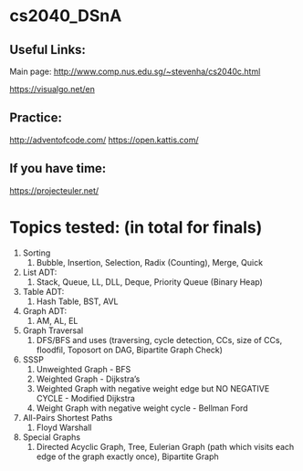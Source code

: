 # cs2040_DSnA

## Useful Links:
Main page: http://www.comp.nus.edu.sg/~stevenha/cs2040c.html

https://visualgo.net/en

## Practice:
http://adventofcode.com/
https://open.kattis.com/

## If you have time:
https://projecteuler.net/

# Topics tested: (in total for finals)
1. Sorting
    1. Bubble, Insertion, Selection, Radix (Counting), Merge, Quick
2. List ADT:
    1. Stack, Queue, LL, DLL, Deque, Priority Queue (Binary Heap)
3. Table ADT:
    1. Hash Table, BST, AVL
4. Graph ADT:
    1. AM, AL, EL
5. Graph Traversal
    1. DFS/BFS and uses (traversing, cycle detection, CCs, size of CCs, floodfil, Toposort on DAG, Bipartite Graph Check)
6. SSSP
    1. Unweighted Graph - BFS
    2. Weighted Graph - Dijkstra’s 
    3. Weighted Graph with negative weight edge but NO NEGATIVE CYCLE - Modified Dijkstra
    4. Weight Graph with negative weight cycle - Bellman Ford
7. All-Pairs Shortest Paths
    1. Floyd Warshall 
8. Special Graphs
    1. Directed Acyclic Graph, Tree, Eulerian Graph (path which visits each edge of the graph exactly once), Bipartite Graph
